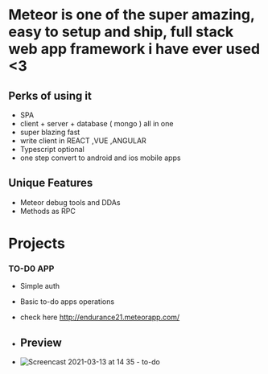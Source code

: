 # Meteor is one of the super amazing, easy to setup and ship,  full stack web app framework i have ever used <3
## Perks of using it
 * SPA 
 * client + server + database ( mongo ) all in one 
 * super blazing fast 
 * write client in REACT ,VUE ,ANGULAR 
 * Typescript optional 
 * one step convert to android and ios mobile apps 
 
 ##  Unique Features
 * Meteor debug tools and DDAs
 * Methods as RPC 




# Projects
  ### TO-D0 APP
   * Simple auth 
   * Basic to-do apps operations 
   * check here http://endurance21.meteorapp.com/

   * ##  Preview
   *  ![Screencast 2021-03-13 at 14 35 - to-do](https://user-images.githubusercontent.com/43696525/111025412-e797f600-8409-11eb-8162-ad5d0a14740e.gif)

